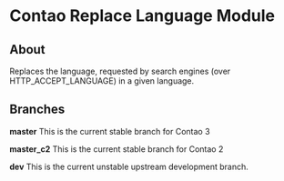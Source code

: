 Contao Replace Language Module 
==============================

## About

Replaces the language, requested by search engines (over HTTP_ACCEPT_LANGUAGE) in a given language.

## Branches

**master** This is the current stable branch for Contao 3

**master_c2** This is the current stable branch for Contao 2

**dev** This is the current unstable upstream development branch.

